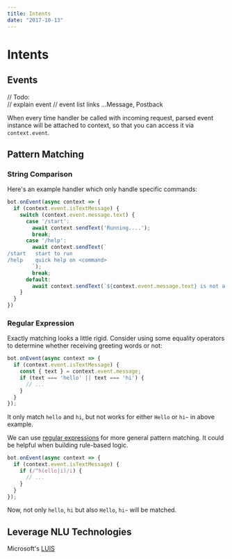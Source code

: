 ```yaml
---
title: Intents
date: "2017-10-13"
---
```


# Intents

## Events

// Todo:  
// explain event
// event list links ...Message, Postback

When every time handler be called with incoming request, parsed event instance will be attached to context, so that you can access it via `context.event`.

## Pattern Matching

### String Comparison

Here's an example handler which only handle specific commands:

```js
bot.onEvent(async context => {
  if (context.event.isTextMessage) {
    switch (context.event.message.text) {
      case '/start':
        await context.sendText('Running....');
        break;
      case '/help':
        await context.sendText(`
/start   start to run
/help    quick help on <command>
        `);
        break;
      default:
        await context.sendText(`${context.event.message.text} is not a valid command.`);
    }
  }
})
```

### Regular Expression

Exactly matching looks a little rigid. Consider using some equality operators to determine whether receiving greeting words or not:

```js
bot.onEvent(async context => {
  if (context.event.isTextMessage) {
    const { text } = context.event.message;
    if (text === 'hello' || text === 'hi') {
      // ...
    }
  }
});
```

It only match `hello` and `hi`, but not works for either `Hello` or `hi~` in above example.

We can use [regular expressions](https://developer.mozilla.org/en-US/docs/Web/JavaScript/Reference/Global_Objects/RegExp) for more general pattern matching. It could be helpful when building rule-based logic.

```js
bot.onEvent(async context => {
  if (context.event.isTextMessage) {
    if (/^h(ello|i)/i) {
      // ...
    }
  }
});
```

Now, not only `hello`, `hi` but also `Hello`, `hi~` will be matched.

## Leverage NLU Technologies

Microsoft's [LUIS](https://www.luis.ai/)
